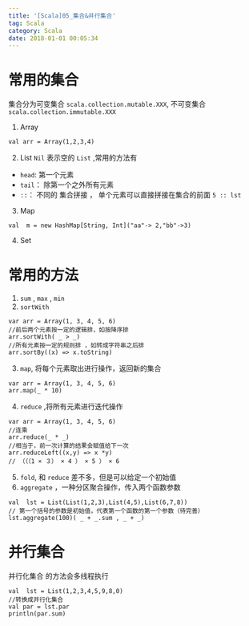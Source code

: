 ```yaml
---
title: '[Scala]05_集合&并行集合'
tag: Scala
category: Scala
date: 2018-01-01 00:05:34
---
```



# 常用的集合

集合分为可变集合 `scala.collection.mutable.XXX`, 不可变集合 `scala.collection.immutable.XXX`
1. Array
```
val arr = Array(1,2,3,4)
```
2. List
`Nil` 表示空的 `List` ,常用的方法有
- `head`: 第一个元素
- `tail`： 除第一个之外所有元素
- `::`：  不同的 集合拼接 ， 单个元素可以直接拼接在集合的前面 `5 :: lst`
3. Map
```
val  m = new HashMap[String, Int]("aa"-> 2,"bb"->3)
```
4. Set


# 常用的方法

1. `sum` , `max` , `min`
2. `sortWith`
```
var arr = Array(1, 3, 4, 5, 6)
//前后两个元素按一定的逻辑排，如按降序排
arr.sortWith( _ > _)
//所有元素按一定的规则排 ，如转成字符串之后排
arr.sortBy((x) => x.toString)
```
3. `map`, 将每个元素取出进行操作，返回新的集合
```
var arr = Array(1, 3, 4, 5, 6)
arr.map(_ * 10)
```
4. `reduce` ,将所有元素进行迭代操作
```
var arr = Array(1, 3, 4, 5, 6)
//连乘
arr.reduce(_ * _)
//相当于，前一次计算的结果会赋值给下一次
arr.reduceLeft((x,y) => x *y)
// （（（1 × ３） × 4 ） × 5 ） × 6
```
5. `fold`, 和 `reduce` 差不多，但是可以给定一个初始值
6. `aggregate` ，一种分区聚合操作，传入两个函数参数
```
val  lst = List(List(1,2,3),List(4,5),List(6,7,8))
// 第一个括号的参数是初始值，代表第一个函数的第一个参数（待完善）
lst.aggregate(100)( _ + _.sum , _ + _)
```

# 并行集合

并行化集合 的方法会多线程执行

```
val  lst = List(1,2,3,4,5,9,8,0)
//转换成并行化集合
val par = lst.par
println(par.sum)
```
